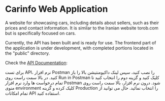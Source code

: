 # Carinfo Web Application

A website for showcasing cars, including details about sellers, such as their prices and contact information. It is similar to the Iranian website torob.com but is specifically focused on cars.

Currently, the API has been built and is ready for use. The frontend part of the application is under development, with completed portions located in the "public" directory.

Check the [API Documentation](https://documenter.getpostman.com/view/35280116/2sA3s6FpuJ):

برای تست API، نرم افزار Postman را نصب کنید، سپس لینک داکیومنتیشن بالا را باز کنید. در بالا سمت راست روی Run in Postman
کلیک کنید و گزینه دوم را انتخاب کنید تا تمام درخواست ها وارد نرم افزار Postman شود. درون نرم افزار،
بالا سمت راست روی منوی environment کلیک کرده و گزینه Production را انتخاب نمائید.
حال می توانید از تمام امکانات API استفاده کنید.
